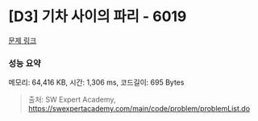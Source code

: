 # [D3] 기차 사이의 파리 - 6019 

[문제 링크](https://swexpertacademy.com/main/code/problem/problemDetail.do?contestProbId=AWajaTmaZw4DFAWM) 

### 성능 요약

메모리: 64,416 KB, 시간: 1,306 ms, 코드길이: 695 Bytes



> 출처: SW Expert Academy, https://swexpertacademy.com/main/code/problem/problemList.do